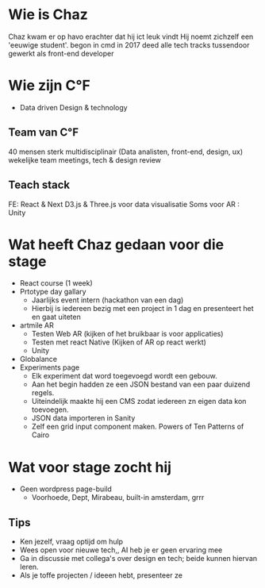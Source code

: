# Wie is Chaz
Chaz kwam er op havo erachter dat hij ict leuk vindt
Hij noemt zichzelf een 'eeuwige student'.
begon in cmd in 2017
deed alle tech tracks
tussendoor gewerkt als front-end developer

# Wie zijn C°F
- Data driven Design & technology 

## Team van C°F
40 mensen sterk
multidisciplinair (Data analisten, front-end, design, ux)
wekelijke team meetings, tech & design review

## Teach stack
FE: React & Next
D3.js & Three.js voor data visualisatie
Soms voor AR : Unity

# Wat heeft Chaz gedaan voor die stage
- React course (1 week)
- Prtotype day gallary
	- Jaarlijks event intern (hackathon van een dag)
	- Hierbij is iedereen bezig met een project in 1 dag en presenteert het en gaat uiteten
- artmile AR
	- Testen Web AR (kijken of het bruikbaar is voor applicaties)
	- Testen met react Native (Kijken of AR op react werkt)
	- Unity
- Globalance
- Experiments page
	- Elk experiment dat word toegevoegd wordt een gebouw.
	- Aan het begin hadden ze een JSON bestand van een paar duizend regels.
	- Uiteindelijk maakte hij een CMS zodat iedereen zn eigen data kon toevoegen.
	- JSON data importeren in Sanity
	- Zelf een grid input component maken.
Powers of Ten
Patterns of Cairo

# Wat voor stage zocht hij
- Geen wordpress page-build
	- Voorhoede, Dept, Mirabeau, built-in amsterdam, grrr

## Tips
- Ken jezelf, vraag optijd om hulp
- Wees open voor nieuwe tech,, AI heb je er geen ervaring mee
- Ga in discussie met collega's over design en tech; beide kunnen hiervan leren.
- Als je toffe projecten / ideeen hebt, presenteer ze